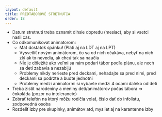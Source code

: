 ```yaml
---
layout: default
title: PREDTÁBOROVÉ STRETNUTIA
order: 18
---
```


- Datum stretnuti treba oznamit dlhsie dopredu (mesiac), aby si vsetci nasli cas.
- Co odkomunikovat animatorom:
  - Mať dostatok spánku! (Plati aj na LDT aj na LPT)
  - Vysvetliť novým animátorom, čo sa od nich očakáva, nebyť na nich zlý ak to nevedia, ak chcú tak sa naučia
  - Nie je dôležité ako veľmi sa nám podarí tábor podľa plánu, ale nech sa deti zabavia a nezabijú
  - Problemy nikdy nerieste pred deckami, nehadajte sa pred nimi, pred deckami sa podrzte a budte jednotni
  - Problemy medzi animatormi si vybavte medzi 4 ocami daleko od deti
- Treba zistit narodeniny a meniny detí/animátorov počas tábora => čokoláda (pozor na intolerancie)
- Zobrať telefón na ktorý môžu rodičia volať, číslo dať do infolistu, zodpovedná osoba
- Rozdeliť izby pre skupinky, animátov atd, mysliet aj na karantenne izby
